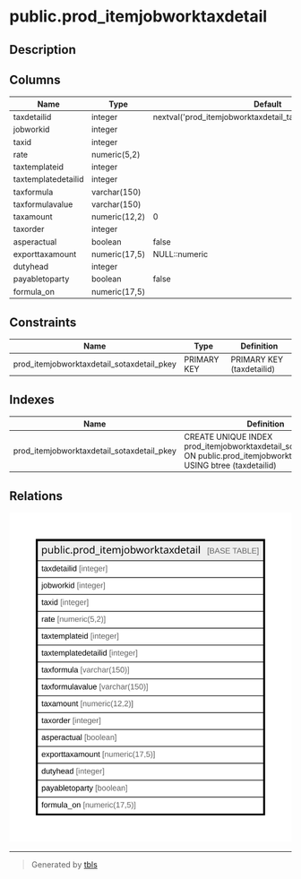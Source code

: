 # public.prod_itemjobworktaxdetail

## Description

## Columns

| Name | Type | Default | Nullable | Children | Parents | Comment |
| ---- | ---- | ------- | -------- | -------- | ------- | ------- |
| taxdetailid | integer | nextval('prod_itemjobworktaxdetail_taxdetailid_seq'::regclass) | false |  |  |  |
| jobworkid | integer |  | true |  |  |  |
| taxid | integer |  | true |  |  |  |
| rate | numeric(5,2) |  | true |  |  |  |
| taxtemplateid | integer |  | true |  |  |  |
| taxtemplatedetailid | integer |  | true |  |  |  |
| taxformula | varchar(150) |  | true |  |  |  |
| taxformulavalue | varchar(150) |  | true |  |  |  |
| taxamount | numeric(12,2) | 0 | true |  |  |  |
| taxorder | integer |  | true |  |  |  |
| asperactual | boolean | false | true |  |  |  |
| exporttaxamount | numeric(17,5) | NULL::numeric | true |  |  |  |
| dutyhead | integer |  | true |  |  |  |
| payabletoparty | boolean | false | true |  |  |  |
| formula_on | numeric(17,5) |  | true |  |  |  |

## Constraints

| Name | Type | Definition |
| ---- | ---- | ---------- |
| prod_itemjobworktaxdetail_sotaxdetail_pkey | PRIMARY KEY | PRIMARY KEY (taxdetailid) |

## Indexes

| Name | Definition |
| ---- | ---------- |
| prod_itemjobworktaxdetail_sotaxdetail_pkey | CREATE UNIQUE INDEX prod_itemjobworktaxdetail_sotaxdetail_pkey ON public.prod_itemjobworktaxdetail USING btree (taxdetailid) |

## Relations

![er](public.prod_itemjobworktaxdetail.svg)

---

> Generated by [tbls](https://github.com/k1LoW/tbls)
